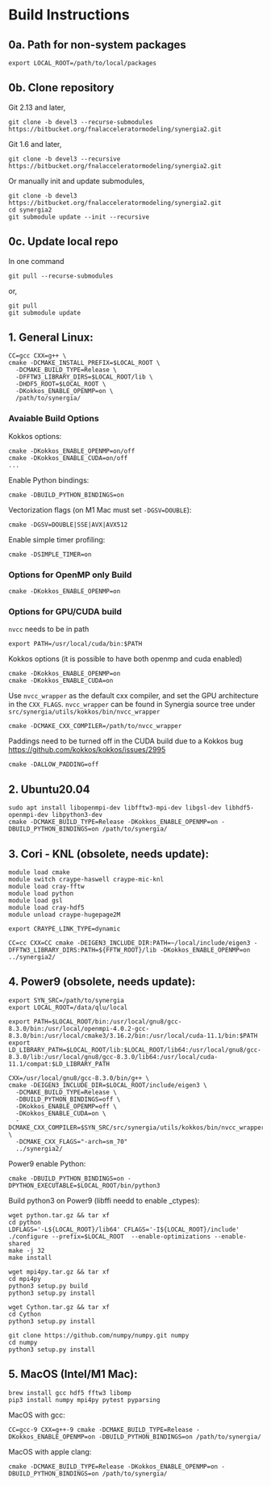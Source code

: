 
# Build Instructions

## 0a. Path for non-system packages

    export LOCAL_ROOT=/path/to/local/packages

## 0b. Clone repository

Git 2.13 and later,

    git clone -b devel3 --recurse-submodules https://bitbucket.org/fnalacceleratormodeling/synergia2.git

Git 1.6 and later,

    git clone -b devel3 --recursive https://bitbucket.org/fnalacceleratormodeling/synergia2.git

Or manually init and update submodules,

    git clone -b devel3 https://bitbucket.org/fnalacceleratormodeling/synergia2.git
    cd synergia2
    git submodule update --init --recursive

## 0c. Update local repo

In one command

    git pull --recurse-submodules

or,

    git pull
    git submodule update

## 1. General Linux:

    CC=gcc CXX=g++ \
    cmake -DCMAKE_INSTALL_PREFIX=$LOCAL_ROOT \
      -DCMAKE_BUILD_TYPE=Release \
      -DFFTW3_LIBRARY_DIRS=$LOCAL_ROOT/lib \
      -DHDF5_ROOT=$LOCAL_ROOT \
      -DKokkos_ENABLE_OPENMP=on \
      /path/to/synergia/

### Avaiable Build Options

Kokkos options:

    cmake -DKokkos_ENABLE_OPENMP=on/off
    cmake -DKokkos_ENABLE_CUDA=on/off
    ...

Enable Python bindings:

    cmake -DBUILD_PYTHON_BINDINGS=on
    
Vectorization flags (on M1 Mac must set `-DGSV=DOUBLE`):

    cmake -DGSV=DOUBLE|SSE|AVX|AVX512

Enable simple timer profiling:

    cmake -DSIMPLE_TIMER=on

### Options for OpenMP only Build

    cmake -DKokkos_ENABLE_OPENMP=on

### Options for GPU/CUDA build

`nvcc` needs to be in path

    export PATH=/usr/local/cuda/bin:$PATH

Kokkos options (it is possible to have both openmp and cuda enabled)

    cmake -DKokkos_ENABLE_OPENMP=on
    cmake -DKokkos_ENABLE_CUDA=on

Use `nvcc_wrapper` as the default cxx compiler, and set the GPU architecture in the `CXX_FLAGS`. `nvcc_wrapper` can be found in Synergia source tree under `src/synergia/utils/kokkos/bin/nvcc_wrapper`

    cmake -DCMAKE_CXX_COMPILER=/path/to/nvcc_wrapper

Paddings need to be turned off in the CUDA build due to a Kokkos bug https://github.com/kokkos/kokkos/issues/2995

    cmake -DALLOW_PADDING=off


## 2. Ubuntu20.04

    sudo apt install libopenmpi-dev libfftw3-mpi-dev libgsl-dev libhdf5-openmpi-dev libpython3-dev
    cmake -DCMAKE_BUILD_TYPE=Release -DKokkos_ENABLE_OPENMP=on -DBUILD_PYTHON_BINDINGS=on /path/to/synergia/

## 3. Cori - KNL (obsolete, needs update): 

    module load cmake
    module switch craype-haswell craype-mic-knl
    module load cray-fftw
    module load python
    module load gsl
    module load cray-hdf5
    module unload craype-hugepage2M

    export CRAYPE_LINK_TYPE=dynamic

    CC=cc CXX=CC cmake -DEIGEN3_INCLUDE_DIR:PATH=~/local/include/eigen3 -DFFTW3_LIBRARY_DIRS:PATH=${FFTW_ROOT}/lib -DKokkos_ENABLE_OPENMP=on ../synergia2/


## 4. Power9 (obsolete, needs update):

    export SYN_SRC=/path/to/synergia
    export LOCAL_ROOT=/data/qlu/local

    export PATH=$LOCAL_ROOT/bin:/usr/local/gnu8/gcc-8.3.0/bin:/usr/local/openmpi-4.0.2-gcc-8.3.0/bin:/usr/local/cmake3/3.16.2/bin:/usr/local/cuda-11.1/bin:$PATH
    export LD_LIBRARY_PATH=$LOCAL_ROOT/lib:$LOCAL_ROOT/lib64:/usr/local/gnu8/gcc-8.3.0/lib:/usr/local/gnu8/gcc-8.3.0/lib64:/usr/local/cuda-11.1/compat:$LD_LIBRARY_PATH

    CXX=/usr/local/gnu8/gcc-8.3.0/bin/g++ \
    cmake -DEIGEN3_INCLUDE_DIR=$LOCAL_ROOT/include/eigen3 \
      -DCMAKE_BUILD_TYPE=Release \
      -DBUILD_PYTHON_BINDINGS=off \
      -DKokkos_ENABLE_OPENMP=off \
      -DKokkos_ENABLE_CUDA=on \
      -DCMAKE_CXX_COMPILER=$SYN_SRC/src/synergia/utils/kokkos/bin/nvcc_wrapper \
      -DCMAKE_CXX_FLAGS="-arch=sm_70" 
      ../synergia2/


Power9 enable Python:

    cmake -DBUILD_PYTHON_BINDINGS=on -DPYTHON_EXECUTABLE=$LOCAL_ROOT/bin/python3


Build python3 on Power9 (libffi needd to enable _ctypes):

    wget python.tar.gz && tar xf
    cd python
    LDFLAGS='-L${LOCAL_ROOT}/lib64' CFLAGS='-I${LOCAL_ROOT}/include' ./configure --prefix=$LOCAL_ROOT  --enable-optimizations --enable-shared
    make -j 32
    make install

    wget mpi4py.tar.gz && tar xf
    cd mpi4py
    python3 setup.py build
    python3 setup.py install

    wget Cython.tar.gz && tar xf
    cd Cython
    python3 setup.py install

    git clone https://github.com/numpy/numpy.git numpy
    cd numpy
    python3 setup.py install



## 5. MacOS (Intel/M1 Mac):

    brew install gcc hdf5 fftw3 libomp
    pip3 install numpy mpi4py pytest pyparsing

MacOS with gcc:

    CC=gcc-9 CXX=g++-9 cmake -DCMAKE_BUILD_TYPE=Release -DKokkos_ENABLE_OPENMP=on -DBUILD_PYTHON_BINDINGS=on /path/to/synergia/

MacOS with apple clang:

    cmake -DCMAKE_BUILD_TYPE=Release -DKokkos_ENABLE_OPENMP=on -DBUILD_PYTHON_BINDINGS=on /path/to/synergia/

